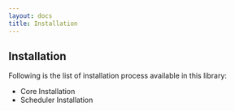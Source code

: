 ```yaml
---
layout: docs
title: Installation
---
```


## Installation

Following is the list of installation process available in this library:
- Core Installation
- Scheduler Installation
